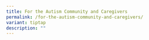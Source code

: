 ```yaml
---
title: For the Autism Community and Caregivers
permalink: /for-the-autism-community-and-caregivers/
variant: tiptap
description: ""
---
```

